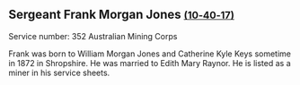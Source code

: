 ## Sergeant Frank Morgan Jones <small>[(10‑40‑17)](https://brisbane.discovereverafter.com/profile/32025145 "Go to Memorial Information" )</small>

Service number: 352 Australian Mining Corps

Frank was born to William Morgan Jones and Catherine Kyle Keys sometime in 1872 in
Shropshire. He was married to Edith Mary Raynor. He is listed as a miner in his service sheets.

<!-- TODO https://www.awm.gov.au/collection/P10745676 Corporal -->
